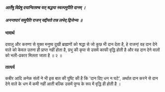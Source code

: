 ##### आर्तेषु विप्रेषु दयान्वितश्च यत् श्रद्धया स्वल्पमुपैति दानम् ।
##### अनन्तपारं समुपैति राजन् यद्दीयते तन्न लभेद् द्विजेभ्यः ॥

#### भावार्थ

दयालु और करुणा से युक्त मनुष्य दुखी ब्राह्मणों को श्रद्धा से जो कुछ भी दान देता है, हे राजन्! वह दान देने वाले को केवल उतना ही प्राप्त नहीं होता है, प्रभु की कृपा से उसमें काफी वृद्धि होती है और वह दान देने वालों को भली-प्रकार मिलता जाता है ॥ २ ॥

#### तात्पर्य

कबीर आदि अनेक संतों ने भी इस बात की पुष्टि की है कि 'दान दिए धन न घटे', अर्थात दान करने से दान देने वाले के धन में कमी नहीं आती बल्कि उसमें पुण्य के रूप में वृद्धि ही होती है ।